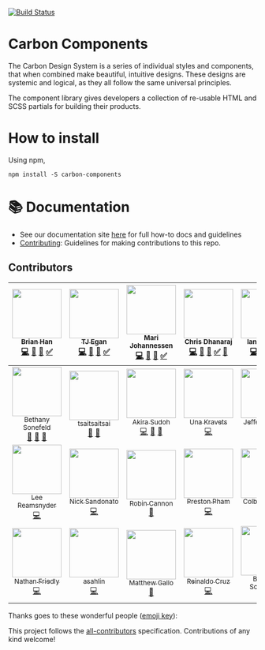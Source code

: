 [![Build Status](https://travis-ci.org/carbon-design-system/carbon-components.svg?branch=master)](https://travis-ci.org/carbon-design-system/carbon-components)

# Carbon Components

 The Carbon Design System is a series of individual styles and components, that when combined make beautiful, intuitive designs. These designs are systemic and logical, as they all follow the same universal principles.

The component library gives developers a collection of re-usable HTML and SCSS partials for building their products.

# How to install

Using npm,

```
npm install -S carbon-components
```

# :books: Documentation

* See our documentation site [here](http://carbondesignsystem.com/getting-started/developers) for full how-to docs and guidelines
* [Contributing](/docs/contributing.md): Guidelines for making contributions to this repo.

## Contributors

<!-- ALL-CONTRIBUTORS-LIST:START - Do not remove or modify this section -->
| [<img src="https://avatars3.githubusercontent.com/u/4185382?v=4" width="100px;"/><br /><sub>Brian Han</sub>](https://github.com/hellobrian)<br />[💻](https://github.com/carbon-design-system/carbon-components/commits?author=hellobrian "Code") [📖](https://github.com/carbon-design-system/carbon-components/commits?author=hellobrian "Documentation") [👀](#review-hellobrian "Reviewed Pull Requests") [✅](#tutorial-hellobrian "Tutorials") | [<img src="https://avatars1.githubusercontent.com/u/11928039?v=4" width="100px;"/><br /><sub>TJ Egan</sub>](http://tw15egan.github.io/portfolio)<br />[💻](https://github.com/carbon-design-system/carbon-components/commits?author=tw15egan "Code") [📖](https://github.com/carbon-design-system/carbon-components/commits?author=tw15egan "Documentation") [👀](#review-tw15egan "Reviewed Pull Requests") [✅](#tutorial-tw15egan "Tutorials") | [<img src="https://avatars0.githubusercontent.com/u/5447411?v=4" width="100px;"/><br /><sub>Mari Johannessen</sub>](http://www.marijohannessen.com)<br />[💻](https://github.com/carbon-design-system/carbon-components/commits?author=marijohannessen "Code") [📖](https://github.com/carbon-design-system/carbon-components/commits?author=marijohannessen "Documentation") [👀](#review-marijohannessen "Reviewed Pull Requests") [✅](#tutorial-marijohannessen "Tutorials") | [<img src="https://avatars2.githubusercontent.com/u/1266014?v=4" width="100px;"/><br /><sub>Chris Dhanaraj</sub>](http://twitter.com/chrisdhanaraj)<br />[💻](https://github.com/carbon-design-system/carbon-components/commits?author=chrisdhanaraj "Code") [📖](https://github.com/carbon-design-system/carbon-components/commits?author=chrisdhanaraj "Documentation") [👀](#review-chrisdhanaraj "Reviewed Pull Requests") [✅](#tutorial-chrisdhanaraj "Tutorials") [🔧](#tool-chrisdhanaraj "Tools") | [<img src="https://avatars2.githubusercontent.com/u/5481782?v=4" width="100px;"/><br /><sub>Ian Fleming</sub>](http://ianfleming.me/)<br />[💻](https://github.com/carbon-design-system/carbon-components/commits?author=iangfleming "Code") [📖](https://github.com/carbon-design-system/carbon-components/commits?author=iangfleming "Documentation") [👀](#review-iangfleming "Reviewed Pull Requests") [✅](#tutorial-iangfleming "Tutorials") | [<img src="https://avatars3.githubusercontent.com/u/11670886?v=4" width="100px;"/><br /><sub>Anna Gonzales</sub>](https://github.com/aagonzales)<br />[🎨](#design-aagonzales "Design") [📖](https://github.com/carbon-design-system/carbon-components/commits?author=aagonzales "Documentation") | [<img src="https://avatars0.githubusercontent.com/u/29312997?v=4" width="100px;"/><br /><sub>Tayler Aitken</sub>](https://github.com/tay-aitken)<br />[🎨](#design-tay-aitken "Design") [📖](https://github.com/carbon-design-system/carbon-components/commits?author=tay-aitken "Documentation") |
| :---: | :---: | :---: | :---: | :---: | :---: | :---: |
| [<img src="https://avatars2.githubusercontent.com/u/11233508?v=4" width="100px;"/><br /><sub>Bethany Sonefeld</sub>](http://www.bethanysonefeld.com)<br />[🎨](#design-bsonefeld "Design") [📝](#blog-bsonefeld "Blogposts") [📖](https://github.com/carbon-design-system/carbon-components/commits?author=bsonefeld "Documentation") | [<img src="https://avatars2.githubusercontent.com/u/25189046?v=4" width="100px;"/><br /><sub>tsaitsaitsai</sub>](https://github.com/tsaitsaitsai)<br />[🎨](#design-tsaitsaitsai "Design") [📖](https://github.com/carbon-design-system/carbon-components/commits?author=tsaitsaitsai "Documentation") | [<img src="https://avatars1.githubusercontent.com/u/1259051?v=4" width="100px;"/><br /><sub>Akira Sudoh</sub>](http://streetphoto.jp/)<br />[💻](https://github.com/carbon-design-system/carbon-components/commits?author=asudoh "Code") [👀](#review-asudoh "Reviewed Pull Requests") [🔧](#tool-asudoh "Tools") | [<img src="https://avatars1.githubusercontent.com/u/1693164?v=4" width="100px;"/><br /><sub>Una Kravets</sub>](http://una.im)<br />[💻](https://github.com/carbon-design-system/carbon-components/commits?author=una "Code") | [<img src="https://avatars2.githubusercontent.com/u/6686963?v=4" width="100px;"/><br /><sub>Jefferson Lam</sub>](http://jefferson.im)<br />[💻](https://github.com/carbon-design-system/carbon-components/commits?author=jeffersonlam "Code") | [<img src="https://avatars3.githubusercontent.com/u/9454408?v=4" width="100px;"/><br /><sub>Dan Zaharia</sub>](http://www.danzaharia.com)<br />[💻](https://github.com/carbon-design-system/carbon-components/commits?author=dzaharia1 "Code") | [<img src="https://avatars3.githubusercontent.com/u/6444889?v=4" width="100px;"/><br /><sub>Bobby Smith</sub>](http://bobbysmith.io)<br />[💻](https://github.com/carbon-design-system/carbon-components/commits?author=bobbysmith "Code") |
| [<img src="https://avatars0.githubusercontent.com/u/870668?v=4" width="100px;"/><br /><sub>Lee Reamsnyder</sub>](http://leereamsnyder.com)<br />[💻](https://github.com/carbon-design-system/carbon-components/commits?author=leereamsnyder "Code") | [<img src="https://avatars0.githubusercontent.com/u/181819?v=4" width="100px;"/><br /><sub>Nick Sandonato</sub>](https://github.com/nsand)<br />[💻](https://github.com/carbon-design-system/carbon-components/commits?author=nsand "Code") | [<img src="https://avatars1.githubusercontent.com/u/825457?v=4" width="100px;"/><br /><sub>Robin Cannon</sub>](http://shinytoyrobots.com)<br />[📖](https://github.com/carbon-design-system/carbon-components/commits?author=shinytoyrobots "Documentation") | [<img src="https://avatars0.githubusercontent.com/u/1265379?v=4" width="100px;"/><br /><sub>Preston Pham</sub>](http://preston.io)<br />[💻](https://github.com/carbon-design-system/carbon-components/commits?author=prestonp "Code") | [<img src="https://avatars0.githubusercontent.com/u/8884298?v=4" width="100px;"/><br /><sub>Colby Williams</sub>](http://www.colbycheeze.com)<br />[💻](https://github.com/carbon-design-system/carbon-components/commits?author=colbycheeze "Code") | [<img src="https://avatars2.githubusercontent.com/u/7519029?v=4" width="100px;"/><br /><sub>James Y Rauhut</sub>](http://www.seejamescode.com)<br />[📖](https://github.com/carbon-design-system/carbon-components/commits?author=seejamescode "Documentation") | [<img src="https://avatars3.githubusercontent.com/u/6788995?v=4" width="100px;"/><br /><sub>Chris Johnson</sub>](https://github.com/jhnsnc)<br />[💻](https://github.com/carbon-design-system/carbon-components/commits?author=jhnsnc "Code") |
| [<img src="https://avatars3.githubusercontent.com/u/114976?v=4" width="100px;"/><br /><sub>Nathan Friedly</sub>](http://nfriedly.com/)<br />[💻](https://github.com/carbon-design-system/carbon-components/commits?author=nfriedly "Code") | [<img src="https://avatars1.githubusercontent.com/u/13006634?v=4" width="100px;"/><br /><sub>asahlin</sub>](https://github.com/asahlin)<br />[💻](https://github.com/carbon-design-system/carbon-components/commits?author=asahlin "Code") | [<img src="https://avatars0.githubusercontent.com/u/10215203?v=4" width="100px;"/><br /><sub>Matthew Gallo</sub>](http://www.matthewdgallo.com)<br />[📖](https://github.com/carbon-design-system/carbon-components/commits?author=matthewgallo "Documentation") | [<img src="https://avatars3.githubusercontent.com/u/4438261?v=4" width="100px;"/><br /><sub>Reinaldo Cruz</sub>](http://www.reicruz.com/)<br />[💻](https://github.com/carbon-design-system/carbon-components/commits?author=reicruz "Code") | [<img src="https://avatars3.githubusercontent.com/u/2699599?v=4" width="100px;"/><br /><sub>Bethany Schwanke</sub>](https://github.com/bschwanke)<br />[📖](https://github.com/carbon-design-system/carbon-components/commits?author=bschwanke "Documentation") |
<!-- ALL-CONTRIBUTORS-LIST:END -->
Thanks goes to these wonderful people ([emoji key](https://github.com/kentcdodds/all-contributors#emoji-key)):

This project follows the [all-contributors](https://github.com/kentcdodds/all-contributors) specification. Contributions of any kind welcome!